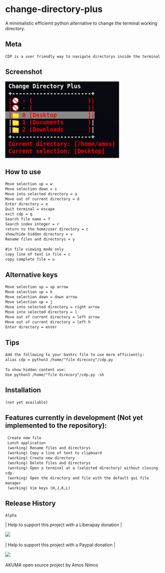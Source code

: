 # change-directory-plus
A minimalistic efficiemt python alternative to change the terminal working directory.

## Meta
	CDP is a user friendly way to navigate directorys inside the terminal 


## Screenshot
![](cdp_screenshot/cdp_001.png)

## How to use
	Move selection up = w
	Move selection down = s
	Move into selected directory = a
	Move out of current directory = d
	Enter directory = e
	Quit terminal = escape
	exit cdp = q
	Search file name = f
	Search index integer = r
	return to the home/user directory = c
	show/hide hidden directory = v
	Rename files and directorys = y
	
	#in file viewing mode only
	copy line of text in file = c
	copy complete file = u
	
## Alternative keys
	Move selection up = up arrow
	Move selection up = k
	Move selection down = down arrow
	Move selection up = j
	Move into selected directory = right arrow
	Move into selected directory = l
	Move out of current directory = left arrow
	Move out of current directory = left h
	Enter directory = enter

## Tips
	Add the following to your bashrc file to use more efficiently:
	alias cdp = python3 /home/"file direcory"/cdp.py

	To show hidden content use:
	Use python3 /home/"file direcory"/cdp.py -sh

## Installation
	(not yet available)

## Features currently in development (Not yet implemented to the repository):
	 Create new file
	 Lunch application
	 (working) Rename files and directorys
	 (working) Copy a line of text to clipboard
	 (working) Create new directory
	 (working) Delete files and directorys
	 (working) Open a terminal at a (selected directory) without closing cdp.
	 (working) Open the directory and file with the default gui file manager
	 (working) Vim keys (H,J,K,L)

## Release History
	Alpha
	
| Help to support this project with a Liberapay donation |

[![](https://liberapay.com/assets/widgets/donate.svg)](
https://liberapay.com/Amos_Nimos/donate)

| Help to support this project with a Paypal donation |

[![](https://www.paypalobjects.com/en_US/i/btn/btn_donateCC_LG.gif)](https://paypal.me/amosnimos?locale.x=en_US)
	
AKUMA open source project by Amos Nimos
